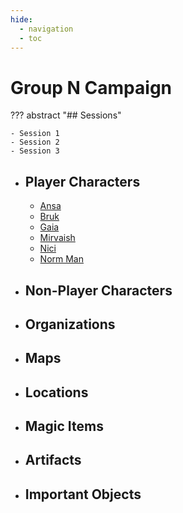 ```yaml
---
hide:
  - navigation
  - toc
---
```


# Group N Campaign

??? abstract "## Sessions"

    - Session 1
    - Session 2
    - Session 3
      
<div class="grid cards" markdown>

-   ## Player Characters
    
    - [Ansa](pc/ansa)
    - [Bruk](pc/bruk)
    - [Gaia](pc/gaia)
    - [Mirvaish](pc/mirvaish)
    - [Nici](pc/nici)
    - [Norm Man](pc/norm)

-   ## Non-Player Characters

-   ## Organizations

-   ## Maps

-   ## Locations

-   ## Magic Items

-   ## Artifacts

-   ## Important Objects

</div>
